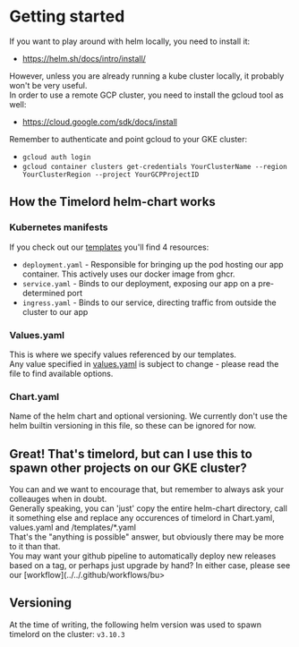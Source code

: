 # Getting started
If you want to play around with helm locally, you need to install it:
- https://helm.sh/docs/intro/install/

However, unless you are already running a kube cluster locally, it probably won't be very useful. <br/>
In order to use a remote GCP cluster, you need to install the gcloud tool as well:
- https://cloud.google.com/sdk/docs/install

Remember to authenticate and point gcloud to your GKE cluster: <br/>
* `gcloud auth login`
* `gcloud container clusters get-credentials YourClusterName --region YourClusterRegion --project YourGCPProjectID`

## How the Timelord helm-chart works
### Kubernetes manifests
If you check out our [templates](./templates) you'll find 4 resources:
* `deployment.yaml` - Responsible for bringing up the pod hosting our app container. This actively uses our docker image from ghcr.
* `service.yaml` - Binds to our deployment, exposing our app on a pre-determined port
* `ingress.yaml` - Binds to our service, directing traffic from outside the cluster to our app

### Values.yaml
This is where we specify values referenced by our templates. <br/>
Any value specified in [values.yaml](./values.yaml) is subject to change - please read the file to find available options.

### Chart.yaml
Name of the helm chart and optional versioning.
We currently don't use the helm builtin versioning in this file, so these can be ignored for now.

## Great! That's timelord, but can I use this to spawn other projects on our GKE cluster?
You can and we want to encourage that, but remember to always ask your colleauges when in doubt. <br/>
Generally speaking, you can 'just' copy the entire helm-chart directory, call it something else and replace any occurences of timelord in Chart.yaml, values.yaml and /templates/*.yaml <br>
That's the "anything is possible" answer, but obviously there may be more to it than that. <br/>
You may want your github pipeline to automatically deploy new releases based on a tag, or perhaps just upgrade by hand? In either case, please see our [workflow](../../.github/workflows/bu>

## Versioning
At the time of writing, the following helm version was used to spawn timelord on the cluster:
`v3.10.3`
